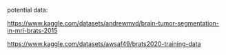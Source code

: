 potential data:

https://www.kaggle.com/datasets/andrewmvd/brain-tumor-segmentation-in-mri-brats-2015

https://www.kaggle.com/datasets/awsaf49/brats2020-training-data

